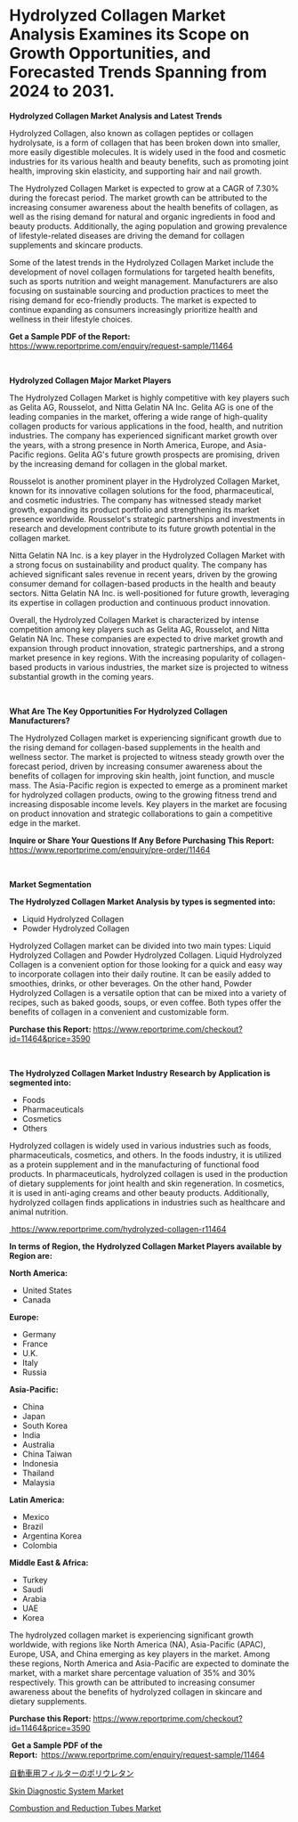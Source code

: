 <p><h1>Hydrolyzed Collagen Market Analysis Examines its Scope on Growth Opportunities, and Forecasted Trends Spanning from 2024 to 2031.</h1></p><p><strong>Hydrolyzed Collagen Market Analysis and Latest Trends</strong></p>
<p><p>Hydrolyzed Collagen, also known as collagen peptides or collagen hydrolysate, is a form of collagen that has been broken down into smaller, more easily digestible molecules. It is widely used in the food and cosmetic industries for its various health and beauty benefits, such as promoting joint health, improving skin elasticity, and supporting hair and nail growth.</p><p>The Hydrolyzed Collagen Market is expected to grow at a CAGR of 7.30% during the forecast period. The market growth can be attributed to the increasing consumer awareness about the health benefits of collagen, as well as the rising demand for natural and organic ingredients in food and beauty products. Additionally, the aging population and growing prevalence of lifestyle-related diseases are driving the demand for collagen supplements and skincare products.</p><p>Some of the latest trends in the Hydrolyzed Collagen Market include the development of novel collagen formulations for targeted health benefits, such as sports nutrition and weight management. Manufacturers are also focusing on sustainable sourcing and production practices to meet the rising demand for eco-friendly products. The market is expected to continue expanding as consumers increasingly prioritize health and wellness in their lifestyle choices.</p></p>
<p><strong>Get a Sample PDF of the Report:&nbsp;</strong> <a href="https://www.reportprime.com/enquiry/request-sample/11464">https://www.reportprime.com/enquiry/request-sample/11464</a></p>
<p>&nbsp;</p>
<p><strong>Hydrolyzed Collagen Major Market Players</strong></p>
<p><p>The Hydrolyzed Collagen Market is highly competitive with key players such as Gelita AG, Rousselot, and Nitta Gelatin NA Inc. Gelita AG is one of the leading companies in the market, offering a wide range of high-quality collagen products for various applications in the food, health, and nutrition industries. The company has experienced significant market growth over the years, with a strong presence in North America, Europe, and Asia-Pacific regions. Gelita AG's future growth prospects are promising, driven by the increasing demand for collagen in the global market.</p><p>Rousselot is another prominent player in the Hydrolyzed Collagen Market, known for its innovative collagen solutions for the food, pharmaceutical, and cosmetic industries. The company has witnessed steady market growth, expanding its product portfolio and strengthening its market presence worldwide. Rousselot's strategic partnerships and investments in research and development contribute to its future growth potential in the collagen market.</p><p>Nitta Gelatin NA Inc. is a key player in the Hydrolyzed Collagen Market with a strong focus on sustainability and product quality. The company has achieved significant sales revenue in recent years, driven by the growing consumer demand for collagen-based products in the health and beauty sectors. Nitta Gelatin NA Inc. is well-positioned for future growth, leveraging its expertise in collagen production and continuous product innovation.</p><p>Overall, the Hydrolyzed Collagen Market is characterized by intense competition among key players such as Gelita AG, Rousselot, and Nitta Gelatin NA Inc. These companies are expected to drive market growth and expansion through product innovation, strategic partnerships, and a strong market presence in key regions. With the increasing popularity of collagen-based products in various industries, the market size is projected to witness substantial growth in the coming years.</p></p>
<p>&nbsp;</p>
<p><strong>What Are The Key Opportunities For Hydrolyzed Collagen Manufacturers?</strong></p>
<p><p>The Hydrolyzed Collagen market is experiencing significant growth due to the rising demand for collagen-based supplements in the health and wellness sector. The market is projected to witness steady growth over the forecast period, driven by increasing consumer awareness about the benefits of collagen for improving skin health, joint function, and muscle mass. The Asia-Pacific region is expected to emerge as a prominent market for hydrolyzed collagen products, owing to the growing fitness trend and increasing disposable income levels. Key players in the market are focusing on product innovation and strategic collaborations to gain a competitive edge in the market.</p></p>
<p><strong>Inquire or Share Your Questions If Any Before Purchasing This Report:</strong> <a href="https://www.reportprime.com/enquiry/pre-order/11464">https://www.reportprime.com/enquiry/pre-order/11464</a></p>
<p>&nbsp;</p>
<p><strong>Market Segmentation</strong></p>
<p><strong>The Hydrolyzed Collagen Market Analysis by types is segmented into:</strong></p>
<p><ul><li>Liquid Hydrolyzed Collagen</li><li>Powder Hydrolyzed Collagen</li></ul></p>
<p><p>Hydrolyzed Collagen market can be divided into two main types: Liquid Hydrolyzed Collagen and Powder Hydrolyzed Collagen. Liquid Hydrolyzed Collagen is a convenient option for those looking for a quick and easy way to incorporate collagen into their daily routine. It can be easily added to smoothies, drinks, or other beverages. On the other hand, Powder Hydrolyzed Collagen is a versatile option that can be mixed into a variety of recipes, such as baked goods, soups, or even coffee. Both types offer the benefits of collagen in a convenient and customizable form.</p></p>
<p><strong>Purchase this Report:&nbsp;</strong><a href="https://www.reportprime.com/checkout?id=11464&price=3590">https://www.reportprime.com/checkout?id=11464&price=3590</a></p>
<p>&nbsp;</p>
<p><strong>The Hydrolyzed Collagen Market Industry Research by Application is segmented into:</strong></p>
<p><ul><li>Foods</li><li>Pharmaceuticals</li><li>Cosmetics</li><li>Others</li></ul></p>
<p><p>Hydrolyzed collagen is widely used in various industries such as foods, pharmaceuticals, cosmetics, and others. In the foods industry, it is utilized as a protein supplement and in the manufacturing of functional food products. In pharmaceuticals, hydrolyzed collagen is used in the production of dietary supplements for joint health and skin regeneration. In cosmetics, it is used in anti-aging creams and other beauty products. Additionally, hydrolyzed collagen finds applications in industries such as healthcare and animal nutrition.</p></p>
<p><a href="https://www.reportprime.com/hydrolyzed-collagen-r11464">&nbsp;https://www.reportprime.com/hydrolyzed-collagen-r11464</a></p>
<p><strong>In terms of Region, the Hydrolyzed Collagen Market Players available by Region are:</strong></p>
<p>
    <p> <strong> North America: </strong>
        <ul>
            <li>United States</li>
            <li>Canada</li>
        </ul>
        </p> 
    <p> <strong> Europe: </strong>
        <ul>
            <li>Germany</li>
            <li>France</li>
            <li>U.K.</li>
            <li>Italy</li>
            <li>Russia</li>
        </ul>
        </p> 
    <p> <strong> Asia-Pacific: </strong>
        <ul>
            <li>China</li>
            <li>Japan</li>
            <li>South Korea</li>
            <li>India</li>
            <li>Australia</li>
            <li>China Taiwan</li>
            <li>Indonesia</li>
            <li>Thailand</li>
            <li>Malaysia</li>
        </ul>
        </p> 
    <p> <strong> Latin America: </strong>
        <ul>
            <li>Mexico</li>
            <li>Brazil</li>
            <li>Argentina Korea</li>
            <li>Colombia</li>
        </ul>
        </p> 
    <p> <strong> Middle East & Africa: </strong>
        <ul>
            <li>Turkey</li>
            <li>Saudi</li>
            <li>Arabia</li>
            <li>UAE</li>
            <li>Korea</li>
        </ul>
    </p>
    </p>
<p><p>The hydrolyzed collagen market is experiencing significant growth worldwide, with regions like North America (NA), Asia-Pacific (APAC), Europe, USA, and China emerging as key players in the market. Among these regions, North America and Asia-Pacific are expected to dominate the market, with a market share percentage valuation of 35% and 30% respectively. This growth can be attributed to increasing consumer awareness about the benefits of hydrolyzed collagen in skincare and dietary supplements.</p></p>
<p><strong>Purchase this Report: </strong><a href="https://www.reportprime.com/checkout?id=11464&price=3590">https://www.reportprime.com/checkout?id=11464&price=3590</a></p>
<p>&nbsp;<strong>Get a Sample PDF of the Report:&nbsp;&nbsp;</strong><a href="https://www.reportprime.com/enquiry/request-sample/11464">https://www.reportprime.com/enquiry/request-sample/11464</a></p>
<p><strong></strong></p>
<p><p><a href="https://github.com/schmahlson/Market-Research-Report-List-1/blob/main/926791325975.md">自動車用フィルターのポリウレタン</a></p><p><a href="https://www.linkedin.com/pulse/skin-diagnostic-system-market-size-cagr-trends-2024-2030-bpp2c?trackingId=kW7UaoncFDvM1u98eIFbQQ%3D%3D">Skin Diagnostic System Market</a></p><p><a href="https://www.linkedin.com/pulse/combustion-reduction-tubes-market-size-cagr-trends-2024-2030-0tfre?trackingId=fakW%2Fb%2FmtAD8kGMSvA%2BigQ%3D%3D">Combustion and Reduction Tubes Market</a></p></p>
